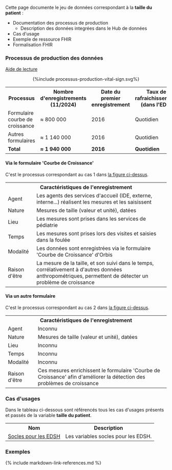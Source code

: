 Cette page documente le jeu de données correspondant à la **taille du patient** :
- Documentation des processus de production
    - Description des données integrées dans le Hub de données
- Cas d'usage
- Exemple de ressource FHIR
- Formalisation FHIR


### Processus de production des données

[Aide de lecture](glossary.html#description-des-processus-de-production-des-donn%C3%A9es-sources)

<div style="text-align: center;" id="processus">{%include processus-production-vital-sign.svg%}</div>

<table style="width: 100%">
  <tr><th>Processus</th><th>Nombre d'enregistrements (11/2024)</th><th>Date du premier enregistrement</th><th>Taux de rafraichissement (dans l'EDS)</th></tr>
  <tr><td>Formulaire courbe de croissance</td><td>≈ 800 000</td><td>2016</td><td>Quotidien</td></tr>
  <tr><td>Autres formulaires</td><td>≈ 1 140 000</td><td>2016</td><td>Quotidien</td></tr>
  <tr><td><b>Total</b></td><td><b>≈ 1 940 000</b></td><td><b>2016</b></td><td><b>Quotidien</b></td></tr>
</table>

#### Via le formulaire 'Courbe de Croissance'

C'est le processus correspondant au cas 1 dans [la figure ci-dessus](#processus).

<table style="width: 100%">
  <tr><th colspan="2">Caractéristiques de l'enregistrement</th></tr>
  <tr><td>Agent</td><td>Les agents des services d'accueil (IDE, externe, interne...) réalisent les mesures et les saisissent</td></tr>
  <tr><td>Nature</td><td>Mesures de taille (valeur et unité), datées</td></tr>
  <tr><td>Lieu</td><td>Les mesures sont prises dans les services de pédiatrie</td></tr>
  <tr><td>Temps</td><td>Les mesures sont prises lors des visites et saisies dans la foulée</td></tr>
  <tr><td>Modalité</td><td>Les données sont enregistrées via le formulaire 'Courbe de Croissance' d'Orbis</td></tr>
  <tr><td>Raison d'être</td><td>La mesure de la taille, et son suivi dans le temps, corrélativement à d'autres données anthropométriques, permettent de détecter un problème de croissance</td></tr>
</table>

#### Via un autre formulaire

C'est le processus correspondant au cas 2 dans [la figure ci-dessus](#processus).

<table style="width: 100%">
  <tr><th colspan="2">Caractéristiques de l'enregistrement</th></tr>
  <tr><td>Agent</td><td>Inconnu</td></tr>
  <tr><td>Nature</td><td>Mesures de taille (valeur et unité), datées</td></tr>
  <tr><td>Lieu</td><td>Inconnu</td></tr>
  <tr><td>Temps</td><td>Inconnu</td></tr>
  <tr><td>Modalité</td><td>Inconnu</td></tr>
  <tr><td>Raison d'être</td><td>Ces mesures enrichissent le formulaire 'Courbe de Croissance' afin d'améliorer la détection des problèmes de croissance</td></tr>
</table>

### Cas d'usages

Dans le tableau ci-dessous sont référencés tous les cas d'usages présents et passés de la variable **taille du patient**.

<table style="width: 100%">
  <tr><th>Nom</th><th>Description</th></tr>
  <tr><td><a href="dm-core.html#variables-socles">Socles pour les EDSH</a></td><td>Les variables socles pour les EDSH.</td></tr>
</table>

### Exemples

{% include markdown-link-references.md %}
